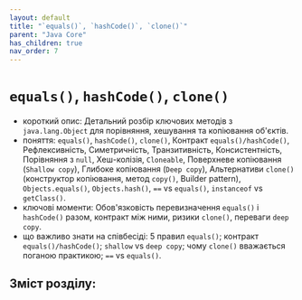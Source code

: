 ```yaml
---
layout: default
title: "`equals()`, `hashCode()`, `clone()`"
parent: "Java Core"
has_children: true
nav_order: 7
---
```


# `equals()`, `hashCode()`, `clone()`

*   короткий опис: Детальний розбір ключових методів з `java.lang.Object` для порівняння, хешування та копіювання об'єктів.
*   поняття: `equals()`, `hashCode()`, `clone()`, Контракт `equals()/hashCode()`, Рефлексивність, Симетричність, Транзитивність, Консистентність, Порівняння з `null`, Хеш-колізія, `Cloneable`, Поверхневе копіювання (`Shallow copy`), Глибоке копіювання (`Deep copy`), Альтернативи `clone()` (конструктор копіювання, метод `copy()`, Builder pattern), `Objects.equals()`, `Objects.hash()`, `==` vs `equals()`, `instanceof` vs `getClass()`.
*   ключові моменти: Обов'язковість перевизначення `equals()` і `hashCode()` разом, контракт між ними, ризики `clone()`, переваги `deep copy`.
*   що важливо знати на співбесіді: 5 правил `equals()`; контракт `equals()/hashCode()`; `shallow` vs `deep copy`; чому `clone()` вважається поганою практикою; `==` vs `equals()`.


## Зміст розділу:
